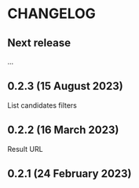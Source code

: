 # CHANGELOG

## Next release
...

## 0.2.3 (15 August 2023)
List candidates filters

## 0.2.2 (16 March 2023)
Result URL

## 0.2.1 (24 February 2023)
